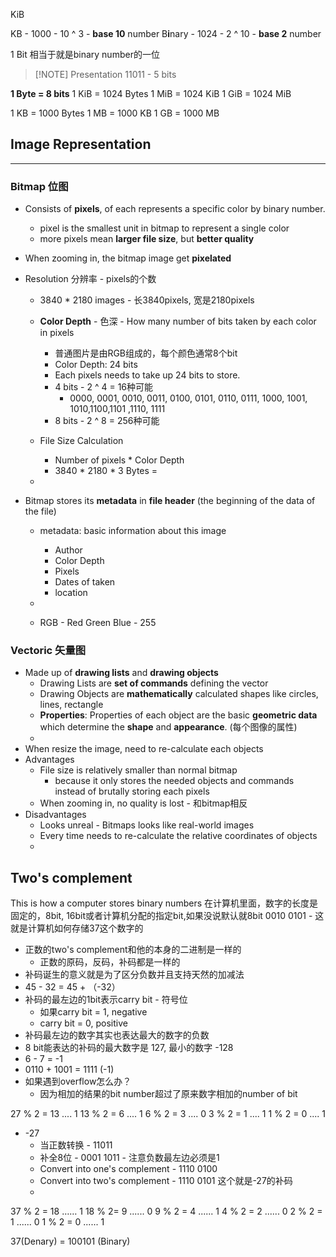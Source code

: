 KiB

KB - 1000 - 10 ^ 3 -  **base 10** number
B**i**nary - 1024 - 2 ^ 10 - **base 2** number

1 Bit  相当于就是binary number的一位

> [!NOTE] Presentation
> 11011 - 5 bits

**1 Byte = 8 bits**
1 KiB = 1024 Bytes
1 MiB = 1024 KiB
1 GiB  = 1024 MiB

1 KB = 1000 Bytes
1 MB = 1000 KB
1 GB = 1000 MB



## Image Representation
---

###  Bitmap 位图
- Consists of **pixels**, of each represents a specific color by binary number.
	- pixel is the smallest unit in bitmap to represent a single color
	- more pixels mean **larger file size**, but **better quality**
- When zooming in, the bitmap image get **pixelated**

- Resolution 分辨率 - pixels的个数
	- 3840 * 2180 images - 长3840pixels, 宽是2180pixels
	- **Color Depth** - 色深 - How many number of bits taken by each color in pixels
		- 普通图片是由RGB组成的，每个颜色通常8个bit
		- Color Depth: 24 bits
		- Each pixels needs to take up 24 bits to store.
		- 4 bits - 2 ^ 4 = 16种可能
			- 0000, 0001, 0010, 0011, 0100, 0101, 0110, 0111, 1000, 1001, 1010,1100,1101 ,1110, 1111
		- 8 bits - 2 ^ 8 = 256种可能
	
	- File Size Calculation
		- Number of pixels * Color Depth
		- 3840 * 2180 * 3 Bytes = 
	- 
	
- Bitmap stores its **metadata** in **file header** (the beginning of the data of the file)
	- metadata: basic information about this image
		- Author
		- Color Depth
		- Pixels
		- Dates of taken
		- location
	- 

	- RGB - Red Green Blue - 255

### Vectoric 矢量图
- Made up of **drawing lists** and **drawing objects**
	- Drawing Lists are **set of commands** defining the vector
	- Drawing Objects are **mathematically** calculated shapes like circles, lines, rectangle
	- **Properties**: Properties of each object are the basic **geometric data** which determine the **shape** and **appearance**. (每个图像的属性)
	- 
- When resize the image, need to re-calculate each objects
- Advantages
	- File size is relatively smaller than normal bitmap
		- because it only stores the needed objects and commands instead of brutally storing each pixels
	- When zooming in, no quality is lost - 和bitmap相反
- Disadvantages
	- Looks unreal - Bitmaps looks like real-world images
	- Every time needs to re-calculate the relative coordinates of objects
	- 




## Two's complement
This is how a computer stores binary numbers
在计算机里面，数字的长度是固定的，8bit, 16bit或者计算机分配的指定bit,如果没说默认就8bit
0010 0101 - 这就是计算机如何存储37这个数字的
- 正数的two's complement和他的本身的二进制是一样的
	- 正数的原码，反码，补码都是一样的
- 补码诞生的意义就是为了区分负数并且支持天然的加减法
- 45 - 32 = 45 + （-32）
- 补码的最左边的1bit表示carry bit - 符号位
	- 如果carry bit = 1, negative
	- carry bit = 0, positive
- 补码最左边的数字其实也表达最大的数字的负数
- 8 bit能表达的补码的最大数字是 127, 最小的数字 -128
- 6 - 7 = -1
- 0110  + 1001 =   1111   (-1)
- 如果遇到overflow怎么办？
	- 因为相加的结果的bit number超过了原来数字相加的number of bit


27 % 2 = 13 .... 1
13 % 2 = 6 .... 1
6 % 2 = 3 .... 0
3 % 2 = 1 .... 1
1 % 2 = 0 .... 1

- -27
	- 当正数转换 - 11011
	- 补全8位 - 0001 1011  - 注意负数最左边必须是1
	- Convert into one's complement - 1110 0100
	- Convert into two's complement - 1110 0101    这个就是-27的补码
	- 

37 % 2 = 18 …… 1
18 % 2= 9 ...... 0
9 % 2 = 4 ...... 1
4 % 2 = 2 ...... 0
2 % 2 = 1 ...... 0
1 % 2 = 0 ...... 1

37(Denary) = 100101 (Binary)

